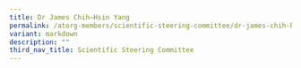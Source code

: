 ```yaml
---
title: Dr James Chih–Hsin Yang
permalink: /atorg-members/scientific-steering-committee/dr-james-chih-hsin-yang/
variant: markdown
description: ""
third_nav_title: Scientific Steering Committee
---
```

